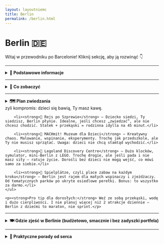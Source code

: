 ```yaml
---
layout: layoutniemc
title: Berlin
permalink: /berlin.html
---
```


# Berlin 🇩🇪 

Witaj w przewodniku po Barcelonie! Kliknij sekcję, aby ją rozwinąć 👇


---

<details>
  <summary><strong>📌 Podstawowe informacje</strong></summary>

  <h3>🏙️ Berlin – opis miasta</h3>
  <p>
    Berlin to nie tyle miasto, co osobny stan skupienia. Pełne historii, która czai się za każdym rogiem – i street artu, 
    który ją zasłania. Tu nic nie wygląda jak „stolica”, a mimo to wszystko działa (prawie). To raj dla fanów muzeów, techno, kebabów 
    i ludzi, którzy nigdy nie wracają do domu przed świtem. Albo wcale.
  </p>

  <h3>🚆 Jak się dostać</h3>
  <p>
    Do Berlina dojedziesz dosłownie wszystkim – oprócz promu z Sahary. Pociągiem? Tak, szybko i bez stresu. Samochodem? Jasne, tylko 
    pamiętaj o strefie ekologicznej (bo Niemcy kochają naklejki). Autobusem? Tanie bilety i darmowe Wi-Fi, które działa na odcinku Poznań-Świebodzin. 
    Rowerem? Jeśli masz czas, charakter i silne łydki – powodzenia!
  </p>

  <h3>✈️ Lotniska</h3>
  <p>
    Berlin ma jedno główne lotnisko: <strong>BER – Berlin Brandenburg</strong> (pełna nazwa dłuższa niż lot do Warszawy). 
    Nowoczesne, przestronne i wiecznie "lekko opóźnione". Uwaga: nie szukaj już Tegla ani Schönefeldu – oficjalnie zniknęły, 
    jak zdrowy rozsądek w godzinach szczytu.
  </p>

  <h3>🌇 Życie w Berlinie</h3>
  <p>
    Życie w Berlinie to balans między anarchią a systemem. W dzień – praca, parki, ekologiczne zakupy w sklepach bez plastiku. 
    W nocy – techno, currywurst i rozważania egzystencjalne w klubowej kolejce. Mieszkańcy są przyzwyczajeni do różnorodności – językowej, kulturowej, fryzjerskiej. 
    Jedni chodzą w garniturach, inni w piżamie i nikt nie pyta dlaczego. Bo to Berlin.
  </p>
</details>


---

<details>
  <summary><strong>🏰 Co zobaczyć</strong></summary>

  <details>
    <summary><strong>🧱 Mur Berliński i East Side Gallery</strong></summary>
    <p><strong>Współrzędne:</strong> <em>52.5050° N, 13.4394° E</em></p>
    <p>
      Kawałek muru, który kiedyś dzielił świat, a dziś jest galerią graffiti, selfie i przewodników z parasolką. 
      Idealne miejsce, żeby powiedzieć: „To kiedyś naprawdę dzieliło Berlin?” i usłyszeć trzy różne wersje historii od trzech różnych turystów.
    </p>
  </details>

  <details>
    <summary><strong>🏛 Reichstag – niemiecki parlament z widokiem</strong></summary>
    <p><strong>Współrzędne:</strong> <em>52.5186° N, 13.3762° E</em></p>
    <p>
      W środku politycy, na dachu turyści – i nikt nikomu nie przeszkadza. Wejście za darmo, ale rezerwacja obowiązkowa – bo demokracja 
      lubi porządek. Szczyt parlamentarny to świetne miejsce na panoramę i kontemplację „co ja tu właściwie robię?”.
    </p>
  </details>

  <details>
    <summary><strong>🖼 Wyspa Muzeów</strong></summary>
    <p><strong>Współrzędne:</strong> <em>52.5169° N, 13.4019° E</em></p>
    <p>
      Nie jedna, a pięć muzealnych świątyń sztuki – bo Berlin nie zna umiaru, nawet w eksponatach. 
      Tu znajdziesz Nefretete, Pergamon i resztki sił po trzeciej sali z wazami. Dla koneserów kultury i fanów klimatyzacji.
    </p>
  </details>

  <details>
    <summary><strong>🗼 Fernsehturm – czyli wieża, która patrzy na wszystkich</strong></summary>
    <p><strong>Współrzędne:</strong> <em>52.5208° N, 13.4095° E</em></p>
    <p>
      Gigantyczna kula disco na niebie Berlina. Można wjechać na górę, wypić kawę i patrzeć na miasto z lotu niemieckiego kontrolera. 
      Czasem widoczność dobra, czasem mgła i pytania egzystencjalne. Ale przynajmniej masz alibi, że „byłeś wysoko”.
    </p>
  </details>

  <details>
    <summary><strong>🎧 Berghain – świątynia techno i selekcji</strong></summary>
    <p><strong>Współrzędne:</strong> <em>52.5110° N, 13.4432° E</em></p>
    <p>
      Kultowy klub, gdzie wejść trudniej niż na obronę magisterki. Jeśli cię wpuszczą – gratulacje, właśnie zaczynasz 12-godzinną podróż w głąb basu i potu. 
      Jeśli nie – cóż, zawsze możesz powiedzieć, że nie zależało ci tak bardzo. (Zależało).
    </p>
  </details>

  <details>
    <summary><strong>🌳 Tiergarten – zielone płuca Berlina</strong></summary>
    <p><strong>Współrzędne:</strong> <em>52.5145° N, 13.3501° E</em></p>
    <p>
      Gigantyczny park w centrum miasta. Miejsce na spacer, piknik, leżenie na trawie i patrzenie w niebo, aż zapomnisz, 
      gdzie jest twoja hostelowa karta. Możesz też spotkać biegaczy, ekipy z głośnikami i wiewiórki z nadwagą.
    </p>
  </details>

  <details>
    <summary><strong>🏰 Zamek Charlottenburg – pałac jak z bajki, tylko bardziej niemiecki</strong></summary>
    <p><strong>Współrzędne:</strong> <em>52.5201° N, 13.2956° E</em></p>
    <p>
      Rzeźby, złoto, fontanny – i wszystko to zbudowane po to, by zachwycać i przypominać, że królewskie życie 
      to nie tylko korona i brokat, ale też obowiązek… robienia wrażenia. Dobry plan na spacer i mentalny reset od techno.
    </p>
  </details>

  <details>
    <summary><strong>🕍 Pomnik Holokaustu – labirynt ciszy</strong></summary>
    <p><strong>Współrzędne:</strong> <em>52.5138° N, 13.3793° E</em></p>
    <p>
      Szare betonowe bloki, które milczą bardziej niż najcięższy poniedziałek. Miejsce pamięci, które zmusza do refleksji – 
      i absolutnie nie nadaje się na TikToka z tańcem. Przejdź się powoli, poczuj klimat, nie pytaj "ale o co chodzi".
    </p>
  </details>

  <details>
    <summary><strong>🦒 Zoo Berlin – największy zbiór zwierząt i dzieci na wycieczce</strong></summary>
    <p><strong>Współrzędne:</strong> <em>52.5075° N, 13.3372° E</em></p>
    <p>
      Pandki, lwy, surykatki i ludzie z watą cukrową. Jedno z najstarszych zoo w Europie, gdzie nawet flamingi mają swoje fanki. 
      Dobry wybór, jeśli Berlin wydaje ci się za bardzo ludzki. Aha – nie karm zwierząt ani dzieci z grupy obok.
    </p>
  </details>

  <details>
    <summary><strong>🎨 Teufelsberg – opuszczona stacja szpiegowska z widokiem i graffiti</strong></summary>
    <p><strong>Współrzędne:</strong> <em>52.5070° N, 13.2411° E</em></p>
    <p>
      Góra zrobiona ze śmieci wojennych (serio), na której stoi amerykańska stacja nasłuchowa z czasów zimnej wojny. 
      Dziś to mekka dla artystów i fanów "urban exploration". Wchodzisz na własne ryzyko – i z własną butelką wody.
    </p>
  </details>

  <details>
    <summary><strong>💡 DDR Museum – dotknij komunizmu bez wychodzenia z UE</strong></summary>
    <p><strong>Współrzędne:</strong> <em>52.5180° N, 13.4010° E</em></p>
    <p>
      Interaktywne muzeum NRD, gdzie możesz usiąść w Trabancie, posłuchać propagandy i zobaczyć, co się jadało, gdy nic nie było. 
      Świetna lekcja historii dla młodszych – i momenty nostalgii dla tych, co pamiętają „Octavia to luksus”.
    </p>
  </details>

  <details>
    <summary><strong>🧱 Brama Brandenburska – tam, gdzie robi się zdjęcia „byłem w Berlinie”</strong></summary>
    <p><strong>Współrzędne:</strong> <em>52.5163° N, 13.3777° E</em></p>
    <p>
      Ikona miasta, symbol jedności, tłum ludzi i selfie sticków. Przez wieki służyła jako brama, potem jako tło do historycznych przemówień, 
      a dziś – jako najbardziej oblegany punkt w Berlinie. Można nie być w Berlinie, ale mieć tu zdjęcie. I to się liczy.
    </p>
  </details>

  <details>
    <summary><strong>🚂 Dworzec Hauptbahnhof – czyli stacja kosmiczna Deutsche Bahn</strong></summary>
    <p><strong>Współrzędne:</strong> <em>52.5251° N, 13.3694° E</em></p>
    <p>
      Gdyby Transformersy budowały dworce – wyglądałyby właśnie tak. Stal, szkło, schody ruchome w każdą stronę świata. 
      Nawet jeśli nigdzie nie jedziesz, wpadnij się pogubić. Bonus: nieoczekiwany koncert akordeonisty na peronie.
    </p>
  </details>

  <details>
    <summary><strong>🦴 Muzeum Historii Naturalnej – dinozaury i inne potwory (nie polityczne)</strong></summary>
    <p><strong>Współrzędne:</strong> <em>52.5300° N, 13.3818° E</em></p>
    <p>
      Największy szkielet dinozaura w Europie. Robi wrażenie, zwłaszcza na ludziach, którzy boją się gołębi. 
      Do tego meteoryty, wypchane zwierzęta i pytania dzieci w stylu „czy to jeszcze żyje?”.
    </p>
  </details>

  <details>
    <summary><strong>🕳 Alexanderplatz – chaos, zegar i ludzie, którzy się spieszą</strong></summary>
    <p><strong>Współrzędne:</strong> <em>52.5219° N, 13.4132° E</em></p>
    <p>
      Plac pełen wszystkiego – ludzi, gołębi, kebabów, sklepów i autobusów, które przyjeżdżają za wcześnie albo wcale. 
      Tu wpadniesz po coś i wyjdziesz z czymś zupełnie innym. Obowiązkowy zegar świata – dobry punkt na umówienie się i zgubienie.
    </p>
  </details>

  <details>
    <summary><strong>📚 Bebelplatz – miejsce, gdzie palono książki, a dziś selfie</strong></summary>
    <p><strong>Współrzędne:</strong> <em>52.5165° N, 13.3937° E</em></p>
    <p>
      Niby tylko plac, ale z historią cięższą niż podręcznik do niemieckiego. W podziemiu znajdziesz pustą bibliotekę – pomnik po paleniu książek. 
      Można się zatrzymać, zamyślić… i dopiero potem pójść na currywurst.
    </p>

</details>
   
<details>
    <summary><strong>🕵️‍♂️ Sekretne miejsca Berlina</strong></summary>

    <details>
        <summary><strong>⛲ Rosengarten w Humboldthain – różany raj w środku miasta</strong></summary>
        <p>📍 Współrzędne: 52.5462, 13.3883</p>
        <p>
            Jeśli myślisz, że Berlin to tylko techno, kebaby i beton – to wejdź tu. Ogrody różane, cisza, ławki idealne do kontemplacji
            życia lub scrollowania memów w spokoju. Bonus: wejście za darmo, zapachy bezcenne.
        </p>
    </details>

    <details>
        <summary><strong>🏰 Spreepark – opuszczone wesołe miasteczko z PRL-vibe’em</strong></summary>
        <p>📍 Współrzędne: 52.4937, 13.4772</p>
        <p>
            Karuzele, które już się nie kręcą, i diabelski młyn, który wygląda jak po apokalipsie. Dawniej raj dla dzieci, dziś raj
            dla fotografów, miejskich eksploratorów i fanów postapokalipsy. Wstęp z przewodnikiem lub odrobiną sprytu.
        </p>
    </details>

    <details>
        <summary><strong>🌿 Prinzessinnengärten – ogrody miejskie z klimatem eko-hipstera</strong></summary>
        <p>📍 Współrzędne: 52.4985, 13.4036</p>
        <p>
            Tu rośnie wszystko – warzywa, zioła, pomysły na lepszy świat. Miejsce, gdzie możesz wypić kawę siedząc na palecie,
            porozmawiać z pomidorem i pomyśleć „może rzucę wszystko i zostanę ogrodnikiem”.
        </p>
    </details>

    <details>
        <summary><strong>🎨 Urban Nation Museum – street art na poważnie</strong></summary>
        <p>📍 Współrzędne: 52.4945, 13.3492</p>
        <p>
            Muzeum sztuki ulicznej – czyli graffiti, które ktoś postanowił wreszcie zawiesić na ścianie i nazwać sztuką współczesną.
            Kolorowo, dziwnie, inspirująco. I bez tłumów z przewodnikiem w słuchawce.
        </p>
    </details>

    <details>
        <summary><strong>🚪Magicum – muzeum magii, którego nie szukałeś, ale znajdziesz</strong></summary>
        <p>📍 Współrzędne: 52.5250, 13.3860</p>
        <p>
            Kryształowe kule, iluzje, tarot i trochę Harry'ego Pottera bez praw autorskich. Małe, dziwne, czarujące. W sam raz,
            jeśli chcesz odpocząć od rzeczywistości i uwierzyć w coś bardziej mistycznego niż ceny czynszów w Berlinie.
        </p>
    </details>

</details>

</details>
      
---

<details>
  <summary><strong>🗺️ Plan zwiedzania</strong></summary>

  

</details>zyli kompromis: dzieci się bawią, Ty masz kawę.</li>

        <li><strong>🚤 Rejs po Szprewie</strong> – Dziecko siedzi, Ty siedzisz, Berlin płynie. Idealne, jeśli chcesz „zwiedzać”, ale nie chcesz chodzić. Statek + przekąski = rodzinna idylla na 45 minut.</li>

        <li><strong>🎨 MACHmit! Muzeum dla Dzieci</strong> – Kreatywny chaos. Malowanie, wspinanie, eksperymenty. Trochę jak przedszkole, ale Ty nie musisz sprzątać. Uwaga: dzieci nie chcą stamtąd wychodzić.</li>

        <li><strong>🧊 Legoland Discovery Centre</strong> – Dużo klocków, symulator, mini-Berlin z LEGO. Trochę drogie, ale jeśli pada i nie masz siły – ratuje życie. Dorośli bez dzieci nie mogą wejść, co mówi samo za siebie.</li>

        <li><strong>🎠 Spielplätze, czyli place zabaw na każdym kroku</strong> – Berlin jest rajem dla małych wspinaczy i zjeżdżaczy. Od tematycznych parków po ukryte osiedlowe perełki. Bonus: to wszystko za darmo.</li>
    </ul>

    <p><strong>Pro tip dla dorosłych:</strong> Weź ze sobą przekąski, wodę i dużo cierpliwości. I nie planuj więcej niż 2 atrakcje dziennie – Berlin z dziećmi to maraton, nie sprint.</p>
</details>


---

<details>
    <summary><strong>🍽️ Gdzie zjeść w Berlinie (budżetowo, smacznie i bez zadyszki portfela)</strong></summary>
    <ul>
        <li><strong>🌭 Mustafa’s Gemüse Kebap (Mehringdamm)</strong><br>
        Legenda Berlina. Kolejka jak po TikTokowy trend, ale kebab wart każdej minuty – z chrupiącym warzywkiem i sekretnym sosem. Weź na wynos i poczuj się jak lokalny student. Cena: ok. 6–7€.</li>

        <li><strong>🥙 Rüyam Gemüse Kebab (Wedding)</strong><br>
        Dla tych, którzy nie mają siły czekać u Mustafy. Pyszny, szybki i często bez turystycznej kolejki. Plus – kebab gigant. Twój żołądek podziękuje. Portfel też.</li>

        <li><strong>🍛 Thai Park (w weekendy)</strong><br>
        Tajskie panie gotują na świeżym powietrzu w parku Preußenpark – curry, pad thai, sajgonki. Aromat unosi się jak wołanie duszy. Ceny 5–8€, klimat – bezcenny.</li>

        <li><strong>🍔 Burgermeister (Schlesisches Tor)</strong><br>
        Burgery w dawnej toalecie publicznej (serio). Szybkie, tłuste, boskie. Klasyczny Berliner vibe: dobre jedzenie w dziwnym miejscu. Cena: 6–9€.</li>

        <li><strong>🍜 Wok Show (Prenzlauer Berg)</strong><br>
        Chińskie pierożki i dania z woka – tanio, domowo, porcje jak na święta u babci. Lokal bez zadęcia, ale zawsze pełen ludzi wiedzących, co dobre. Ceny 5–9€.</li>

        <li><strong>🍕 Zia Maria (Prenzlauer Berg)</strong><br>
        Pizza na kawałki, idealna na szybki przystanek między atrakcjami. Ciasto cienkie, dodatki uczciwe, a atmosfera jak w berlińskim squacie, ale czyściej. Kawałek: ok. 3–4€.</li>

        <li><strong>🍽️ Markthalle Neun (Kreuzberg)</strong><br>
        Hala z jedzeniem z całego świata – od pierogów po ramen. Tanie nie zawsze, ale za 8–10€ zjesz porządnie i lokalnie. Dobre na foodieskie zdjęcie „spontanicznego lunchu”.</li>

        <li><strong>🍲 Curry 36 (Mehringdamm)</strong><br>
        Miejsce kultowe – currywurst z frytkami, jak Berlin przykazał. Pytają: „mit oder ohne Darm?” (z osłonką czy bez). Cena zestawu: 5–7€, satysfakcja – duża.</li>
    </ul>

    <p><strong>💡 Tip:</strong> Berlin nie zna „coperto” ani „opłaty za stolik”. Często płaci się gotówką. A za 10 euro spokojnie zjesz i jeszcze zostanie na loda z automatu.</p>
</details>


---

<details>
    <summary><strong>🧠 Praktyczne porady od serca</strong></summary>

    <ul>
        <li><strong>💸 Gotówka, serio?</strong> Berlin to dziwne miejsce – możesz zapłacić telefonem za kebaba, ale w knajpie z obrusami już tylko gotówką. Miej zawsze parę euro w portfelu. I nie pytaj dlaczego – po prostu tak jest.</li>

        <li><strong>🚇 Metro? Prawie jak labirynt Minotaura</strong> U-Bahn i S-Bahn to siatka jak z Matrixa. Ściągnij apkę <em>BVG Fahrinfo</em>, bo rozkłady na stacjach są dla dekoracji.</li>

        <li><strong>🧾 Bilety? Kasuj albo płać karę</strong> Tu nie ma bramek, ale są kontrolerzy – pojawiają się jak ninja. Bilet jednorazowy to 3,50 €, a mandat – 60 €. Wybór należy do Ciebie.</li>

        <li><strong>🚴‍♀️ Uważaj na rowerzystów</strong> Oni tu rządzą. Mają swoje ścieżki, swoje prawa i absolutną pewność, że to Ty masz ich unikać. Stoisz na czerwonym pasku? Lepiej uciekaj.</li>

        <li><strong>🌯 Jedzenie uliczne > restauracja z gwiazdką</strong> Currywurst, döner i falafel to święta trójca berlińskiej kuchni. Czasem jedzenie z budki da Ci więcej szczęścia niż danie z pianką z buraka za 40 €.</li>

        <li><strong>📅 W niedzielę Berlin zasypia</strong> Sklepy zamknięte, ulice puste – nawet kawa może być problemem. Zrób zakupy w sobotę, chyba że Twoje hobby to głodowanie z klasą.</li>

        <li><strong>🧃 Pfand – kaucja za butelkę</strong> Oddajesz butelkę – dostajesz kasę. Nie wyrzucaj! Jak nie chcesz się fatygować – zostaw przy koszu, ktoś Cię wyręczy w sekundę.</li>

        <li><strong>🚻 Toalety publiczne – jak z horroru lub za 1 euro</strong> Darmowa? Przygotuj się na survival. Płatna? Będzie czysto, ale Twój portfel się skrzywi. Polecam sieci fast-food – tam też się da, jak się dobrze zakręcisz.</li>

        <li><strong>🧭 Berlin to 12 dzielnic = 12 światów</strong> Nie oceniaj miasta po jednej stacji metra. Kreuzberg to hipsteriada, Mitte to biura i polityka, a Neukölln – totalny miks. Błądzenie po dzielnicach to połowa frajdy.</li>
    </ul>

    <h3>🚫 Czego NIE robić, żeby nie wyjść na totalnego turystę</h3>
    <ul>
        <li><strong>Nie pytaj o "autentyczne currywurst"</strong> – To fast-food, nie dziedzictwo UNESCO. Jak dostaniesz parówkę z keczupem i curry, to jesteś w dobrym miejscu.</li>

        <li><strong>Nie chodź z Brandenburską Bramą na koszulce</strong> – Serio, nikt tak nie chodzi. Chcesz wyglądać jak lokals? Czarna bluza, słuchawki i zero kontaktu wzrokowego.</li>

        <li><strong>Nie blokuj ścieżki rowerowej selfie stickiem</strong> – Zostaniesz potrącony. Z premedytacją. I z uśmiechem.</li>

        <li><strong>Nie pytaj Niemca o nazizm</strong> – Tak, wiedzą. Tak, są świadomi. Tak, to nie jest temat do small talku przy piwie.</li>

        <li><strong>Nie zamawiaj wody z kranu z dumą</strong> – Tu się ją dostaje automatycznie. Jak już musisz być „eko”, to nie rób z tego manifestu.</li>

        <li><strong>Nie rób zdjęć ludziom na Kreuzbergu</strong> – To nie safari. Hipster z brodą i pitbullem to nie atrakcja turystyczna.</li>

        <li><strong>Nie próbuj mówić po niemiecku na siłę</strong> – Lepiej mówić po angielsku niż rzucać „Ich bin ein tourist” z niemieckim z Duolingo. Berlin i tak jest po angielsku.</li>
    </ul>

    <h3>🛍️ Co warto kupić w Berlinie (i przywieźć, zamiast magnesu z Bramy Brandenburskiej)</h3>
    <ul>
        <li><strong>🍻 Craftowe piwo z berlińskich browarów</strong> – Zamiast zwykłego pilsa, coś z nutą hibiskusa, goryczką egzystencjalną i etykietą w stylu berlińskiego undergroundu.</li>

        <li><strong>🎶 Winyl z niezależnego sklepu</strong> – Berlin to mekka dla muzyki elektronicznej i alternatywy. Nawet jeśli nie masz gramofonu, wygląda świetnie na półce.</li>

        <li><strong>🧼 Mydło z berlińskich manufaktur</strong> – Pachnie jak Kreuzberg o poranku i wygląda tak dobrze, że nie będziesz miał serca go użyć.</li>

        <li><strong>📕 Zine albo plakat z berlińskiej galerii</strong> – Idealny suwenir z duszą. I możesz udawać, że rozumiesz współczesną sztukę.</li>

        <li><strong>👕 Koszulka z lokalnego designu</strong> – Nie z napisem „I ❤️ Berlin”, tylko coś z minimalizmem i lekko depresyjnym nadrukiem. Wtedy jesteś prawie lokalsem.</li>

        <li><strong>💿 CD techno z Berghain (jeśli Cię wpuszczą)</strong> – Możesz nie wejść do środka, ale przynajmniej płyta zostanie.</li>
    </ul>

</details>
